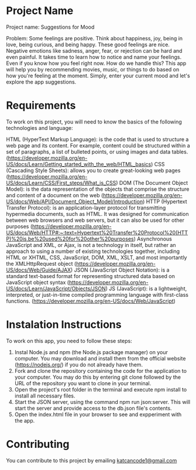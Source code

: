 # Project Name
Project name: Suggestions for Mood

Problem: 
Some feelings are positive. Think about happiness, joy, being in love, being curious, and being happy. These good feelings are nice. Negative emotions like sadness, anger, fear, or rejection can be hard and even painful. It takes time to learn how to notice and name your feelings. Even if you know how you feel right now. How do we handle this? This app will help you by recommending movies, music, or things to do based on how you're feeling at the moment. Simply, enter your current mood and let's explore the app suggestions.

# Requirements
To work on this project, you will need to know the basics of the following technologies and language:

HTML (HyperText Markup Language): is the code that is used to structure a web page and its content. For example, content could be structured within a set of paragraphs, a list of bulleted points, or using images and data tables. (https://developer.mozilla.org/en-US/docs/Learn/Getting_started_with_the_web/HTML_basics)
CSS (Cascading Style Sheets): allows you to create great-looking web pages (https://developer.mozilla.org/en-US/docs/Learn/CSS/First_steps/What_is_CSS)
DOM (The Document Object Model): is the data representation of the objects that comprise the structure and content of a document on the web (https://developer.mozilla.org/en-US/docs/Web/API/Document_Object_Model/Introduction)
HTTP (Hypertext Transfer Protocol): is an application-layer protocol for transmitting hypermedia documents, such as HTML. It was designed for communication between web browsers and web servers, but it can also be used for other purposes (https://developer.mozilla.org/en-US/docs/Web/HTTP#:~:text=Hypertext%20Transfer%20Protocol%20(HTTP)%20is,be%20used%20for%20other%20purposes) 
Asynchronous JavaScript and XML, or Ajax, is not a technology in itself, but rather an approach to using a number of existing technologies together, including HTML or XHTML, CSS, JavaScript, DOM, XML, XSLT, and most importantly the XMLHttpRequest object (https://developer.mozilla.org/en-US/docs/Web/Guide/AJAX)
JSON (JavaScript Object Notation): is a standard text-based format for representing structured data based on JavaScript object syntax (https://developer.mozilla.org/en-US/docs/Learn/JavaScript/Objects/JSON)
JS (JavaScript): is a lightweight, interpreted, or just-in-time compiled programming language with first-class functions. (https://developer.mozilla.org/en-US/docs/Web/JavaScript)

# Instalation Instructions
To work on this app, you need to follow these steps:
1. Instal Node.js and npm (the Node.js package manager) on your computer. You may download and install them from the official website (https://nodejs.org/) if you do not already have them.
2. Fork and clone the repository containing the code for the application to your computer. You may do this by entering git clone followed by the URL of the repository you want to clone in your terminal.
3. Open the project's root folder in the terminal and execute npm install to install all necessary files.
4. Start the JSON server, using the command npm run json:server. This will start the server and provide access to the db.json file's contents.
5. Open the index.html file in your browser to see and expperiment with the app.

# Contributing
You can contribute to this project by emailing katcancode1@gmail.com